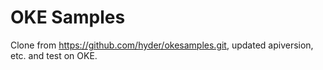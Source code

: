 
# OKE Samples

Clone from https://github.com/hyder/okesamples.git, updated apiversion, etc. and test on OKE. 

